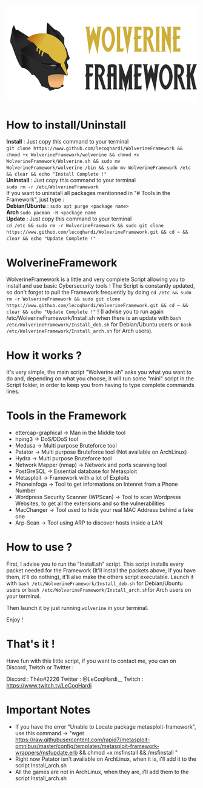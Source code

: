 <img src="assets/Banner.png">

# How to install/Uninstall
<b>Install</b> : Just copy this command to your terminal<br>
`git clone https://www.github.com/lecoqhardi/WolverineFramework && chmod +x WolverineFramework/wolverine && chmod +x WolverineFramework/Wolverine.sh && sudo mv WolverineFramework/wolverine /bin && sudo mv WolverineFramework /etc && clear && echo "Install Complete !"`<br>
<b>Uninstall</b> : Just copy this command to your terminal<br>
`sudo rm -r /etc/WolverineFramework` <br>
If you want to uninstall all packages mentionned in "# Tools in the Framework", just type : <br>
<b>Debian/Ubuntu</b> : `sudo apt purge <package name>` <br>
<b> Arch </b>`sudo pacman -R <package name` <br>
<b>Update</b> : Just copy this command to your terminal <br>
`cd /etc && sudo rm -r WolverineFramework && sudo git clone https://www.github.com/lecoqhardi/WolverineFramework.git && cd ~ && clear && echo "Update Complete !"`


# WolverineFramework

WolverineFramework is a little and very complete Script allowing you to install and use basic Cybersecurity tools ! The Script is constantly updated, so don't forget to pull the Framework frequently by doing `cd /etc && sudo rm -r WolverineFramework && sudo git clone https://www.github.com/lecoqhardi/WolverineFramework.git && cd ~ && clear && echo "Update Complete !"` !  (I advise you to run again /etc/WolverineFramework/Install.sh when there is an update with `bash /etc/WolverineFramework/Install_deb.sh` for Debian/Ubuntu users or `bash /etc/WolverineFramework/Install_arch.sh` for Arch users). 

# How it works ?

It's very simple, the main script "Wolverine.sh" asks you what you want to do and, depending on what you choose, it will run some "mini" script in the Script folder, in order to keep you from having to type complete commands lines.

# Tools in the Framework

  - ettercap-graphical → Man in the Middle tool
  - hping3 → DoS/DDoS tool
  - Medusa → Multi purpose Bruteforce tool
  - Patator → Multi purpose Bruteforce tool (Not available on ArchLinux)
  - Hydra → Multi purpose Bruteforce tool
  - Network Mapper (nmap) → Network and ports scanning tool
  - PostGreSQL → Essential database for Metasploit
  - Metasploit → Framework with a lot of Exploits
  - Phoneinfoga → Tool to get informations on Intenret from a Phone Number 
  - Wordpress Security Scanner (WPScan) → Tool to scan Wordpress Websites, to get all the extensions and so the vulnerabilities
  - MacChanger → Tool used to hide your real MAC Address behind a fake one
  - Arp-Scan → Tool using ARP to discover hosts inside a LAN

# How to use ?

First, I advise you to run the "Install.sh" script. This script installs every packet needed for the Framework (It'll install the packets above, if you have them, it'll do nothing), it'll also make the others script executable. Launch it with `bash /etc/WolverineFramework/Install_deb.sh` for Debian/Ubuntu users or `bash /etc/WolverineFramework/Install_arch.sh`for Arch users on your terminal.


Then launch it by just running `wolverine` in your terminal.

Enjoy !
 
# That's it !

Have fun with this little script, if you want to contact me, you can on Discord, Twitch or Twitter :

Discord : Théo#2226
Twitter : @LeCoqHardi__
Twitch : https://www.twitch.tv/LeCoqHardi

# Important Notes

- If you have the error "Unable to Locate package metasploit-framework", use this command -> "wget https://raw.githubusercontent.com/rapid7/metasploit-omnibus/master/config/templates/metasploit-framework-wrappers/msfupdate.erb && chmod +x msfinstall &&./msfinstall "
- Right now Patator isn't available on ArchLinux, when it is, i'll add it to the script Install_arch.sh
- All the games are not in ArchLinux, when they are, i'll add them to the script Install_arch.sh

